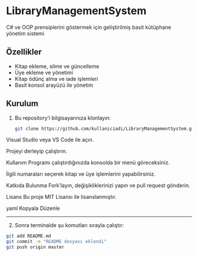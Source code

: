 # LibraryManagementSystem
C# ve OOP prensiplerini göstermek için geliştirilmiş basit kütüphane yönetim sistemi

## Özellikler
- Kitap ekleme, silme ve güncelleme
- Üye ekleme ve yönetimi
- Kitap ödünç alma ve iade işlemleri
- Basit konsol arayüzü ile yönetim

## Kurulum
1. Bu repository’i bilgisayarınıza klonlayın:
   ```bash
   git clone https://github.com/kullaniciadi/LibraryManagementSystem.git
Visual Studio veya VS Code ile açın.

Projeyi derleyip çalıştırın.

Kullanım
Programı çalıştırdığınızda konsolda bir menü göreceksiniz.

İlgili numaraları seçerek kitap ve üye işlemlerini yapabilirsiniz.

Katkıda Bulunma
Fork’layın, değişikliklerinizi yapın ve pull request gönderin.

Lisans
Bu proje MIT Lisansı ile lisanslanmıştır.

yaml
Kopyala
Düzenle

---

2. Sonra terminalde şu komutları sırayla çalıştır:  

```bash
git add README.md
git commit -m "README dosyası eklendi"
git push origin master

